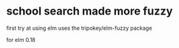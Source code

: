 # school search made more fuzzy

first try at using elm 
uses the  tripokey/elm-fuzzy package 

for elm 0.18

